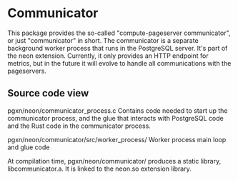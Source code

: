 # Communicator

This package provides the so-called "compute-pageserver communicator",
or just "communicator" in short. The communicator is a separate
background worker process that runs in the PostgreSQL server. It's
part of the neon extension. Currently, it only provides an HTTP
endpoint for metrics, but in the future it will evolve to handle all
communications with the pageservers.

## Source code view

pgxn/neon/communicator_process.c
	Contains code needed to start up the communicator process, and
	the glue that interacts with PostgreSQL code and the Rust
	code in the communicator process.


pgxn/neon/communicator/src/worker_process/
    Worker process main loop and glue code

At compilation time, pgxn/neon/communicator/ produces a static
library, libcommunicator.a. It is linked to the neon.so extension
library.
